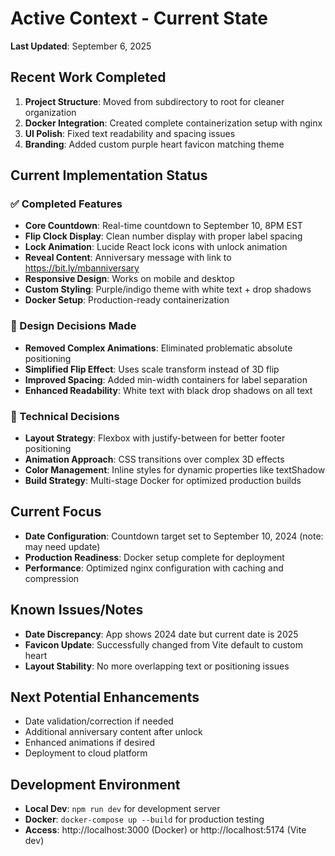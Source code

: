 # Active Context - Current State

**Last Updated**: September 6, 2025

## Recent Work Completed
1. **Project Structure**: Moved from subdirectory to root for cleaner organization
2. **Docker Integration**: Created complete containerization setup with nginx
3. **UI Polish**: Fixed text readability and spacing issues
4. **Branding**: Added custom purple heart favicon matching theme

## Current Implementation Status

### ✅ Completed Features
- **Core Countdown**: Real-time countdown to September 10, 8PM EST
- **Flip Clock Display**: Clean number display with proper label spacing
- **Lock Animation**: Lucide React lock icons with unlock animation
- **Reveal Content**: Anniversary message with link to https://bit.ly/mbanniversary
- **Responsive Design**: Works on mobile and desktop
- **Custom Styling**: Purple/indigo theme with white text + drop shadows
- **Docker Setup**: Production-ready containerization

### 🎨 Design Decisions Made
- **Removed Complex Animations**: Eliminated problematic absolute positioning
- **Simplified Flip Effect**: Uses scale transform instead of 3D flip
- **Improved Spacing**: Added min-width containers for label separation
- **Enhanced Readability**: White text with black drop shadows on all text

### 🔧 Technical Decisions
- **Layout Strategy**: Flexbox with justify-between for better footer positioning
- **Animation Approach**: CSS transitions over complex 3D effects
- **Color Management**: Inline styles for dynamic properties like textShadow
- **Build Strategy**: Multi-stage Docker for optimized production builds

## Current Focus
- **Date Configuration**: Countdown target set to September 10, 2024 (note: may need update)
- **Production Readiness**: Docker setup complete for deployment
- **Performance**: Optimized nginx configuration with caching and compression

## Known Issues/Notes
- **Date Discrepancy**: App shows 2024 date but current date is 2025
- **Favicon Update**: Successfully changed from Vite default to custom heart
- **Layout Stability**: No more overlapping text or positioning issues

## Next Potential Enhancements
- Date validation/correction if needed
- Additional anniversary content after unlock
- Enhanced animations if desired
- Deployment to cloud platform

## Development Environment
- **Local Dev**: `npm run dev` for development server
- **Docker**: `docker-compose up --build` for production testing
- **Access**: http://localhost:3000 (Docker) or http://localhost:5174 (Vite dev)
